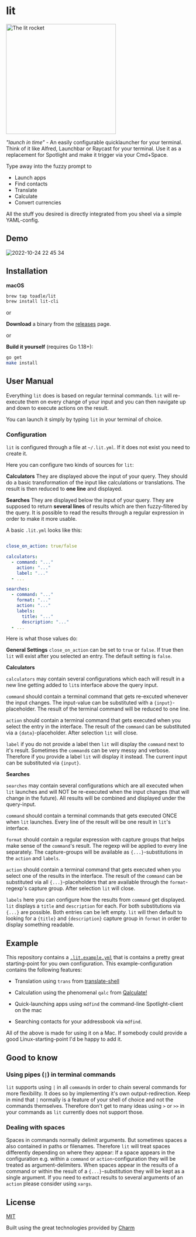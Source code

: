 # lit

<p>
  <img src="https://res.cloudinary.com/toadle/image/upload/v1666520354/lit_uy82pn.png" width="300" alt="The lit rocket">
</p>

_"launch in time"_ - An easily configurable quicklauncher for your terminal. Think of it like Alfred, Launchbar or Raycast for your terminal.
Use it as a replacement for Spotlight and make it trigger via your Cmd+Space.

Type away into the fuzzy prompt to

- Launch apps
- Find contacts
- Translate
- Calculate
- Convert currencies

All the stuff you desired is directly integrated from you sheel via a simple YAML-config.

## Demo

![2022-10-24 22 45 34](https://user-images.githubusercontent.com/115103/197626118-f06675e0-7385-4afe-af97-f97613d8e7b2.gif)

## Installation

**macOS**

```bash
brew tap toadle/lit
brew install lit-cli
```
or

**Download** a binary from the [releases](https://github.com/toadle/lit/releases) page.

or 

**Build it yourself** (requires Go 1.18+):

```bash
go get
make install
```

## User Manual

Everything `lit` does is based on regular terminal commands. `lit` will re-execute them on every change of your input and you can then navigate up and down to execute actions on the result.

You can launch it simply by typing `lit` in your terminal of choice.

### Configuration

`lit` is configured through a file at `~/.lit.yml`. If it does not exist you need to create it.

Here you can configure two kinds of sources for `lit`:

**Calculators**
They are displayed above the input of your query. They should do a basic transformation of the input like calculations or translations. The result is then reduced to **one line** and displayed.

**Searches**
They are displayed below the input of your query. They are supposed to return **several lines** of results which are then fuzzy-filtered by the query. It is possible to read the results through a regular expression in order to make it more usable.

A basic `.lit.yml` looks like this:

```yaml

close_on_action: true/false

calculators:
  - command: "..."
    action: "..."
    label: "..."
  - ...

searches:
  - command: "..."
    format: "..."
    action: "..."
    labels:
      title: "..."
      description: "..."
  - ...
```

Here is what those values do:

**General Settings**
`close_on_action` can be set to `true` or `false`. If true then `lit` will exist after you selected an entry. The default setting is `false`. 

**Calculators**

`calculators` may contain several configurations which each will result in a new line getting added to `lit`s interface above the query input.

`command` should contain a terminal command that gets re-excuted whenever the input changes. The input-value can be substituted with a `{input}`-placeholder. The result of the terminal command will be reduced to one line.

`action` should contain a terminal command that gets executed when you select the entry in the interface. The result of the `command` can be substituted via a `{data}`-placeholder. After selection `lit` will close.

`label` if you do not provide a label then `lit` will display the `command` next to it's result. Sometimes the `command`s can be very messy and verbose. Therefore if you provide a label `lit` will display it instead. The current input can be substituted via `{input}`.

**Searches**

`searches` may contain several configurations which are all executed when `lit` launches and will NOT be re-executed when the input changes (that will change in the future). All results will be combined and displayed under the query-input.

`command` should contain a terminal commands that gets executed ONCE when `lit` launches. Every line of the result will be one result in `lit`'s interface.

`format` should contain a regular expression with capture groups that helps make sense of the `command`'s result. The regexp will be applied to every line separately. The capture-groups will be available as `{...}`-substitutions in the `action` and `labels`.

`action` should contain a terminal command that gets executed when you select one of the results in the interface. The result of the `command` can be substituted via all `{...}`-placeholders that are available through the `format`-regexp's capture group. After selection `lit` will close.

`labels` here you can configure how the results from `command` get displayed. `lit` displays a `title` and `description` for each. For both substitutions via `{...}` are possible. Both entries can be left empty. `lit` will then default to looking for a `{title}` and `{description}` capture group in `format` in order to display something readable.

## Example

This repository contains a [`.lit.example.yml`](.lit.example.yml) that is contains a pretty great starting-point for you own configuration. This example-configuration contains the following features:

- Translation using `trans` from [translate-shell
  ](https://github.com/soimort/translate-shell)

- Calculation using the phenomenal `qalc` from [Qalculate!](https://qalculate.github.io)

- Quick-launching apps using `mdfind` the command-line Spotlight-client on the mac

- Searching contacts for your addressbook via `mdfind`.

All of the above is made for using it on a Mac. If somebody could provide a good Linux-starting-point I'd be happy to add it.

## Good to know

### Using pipes (`|`) in terminal commands

`lit` supports using `|` in all `command`s in order to chain several commands for more flexibility. It does so by implementing it's own output-redirection. Keep in mind that `|` normally is a feature of your shell of choice and not the commands themselves. Therefore don't get to many ideas using `>` or `>>` in your commands as `lit` currently does not support those.

### Dealing with spaces

Spaces in commands normally delimit arguments. But sometimes spaces a also contained in paths or filenames. Therefore `lit` will treat spaces differently depending on where they appear: If a space appears in the configuration e.g. within a `command` or `action`-configuration they will be treated as argument-delimiters. When spaces appear in the results of a command or within the result of a `{...}`-substitution they will be kept as a single argument. If you need to extract results to several arguments of an `action` please consider using `xargs`.

## License

[MIT](https://github.com/toadle/lit/raw/master/LICENSE)

Built using the great technologies provided by [Charm](https://github.com/charmbracelet)
